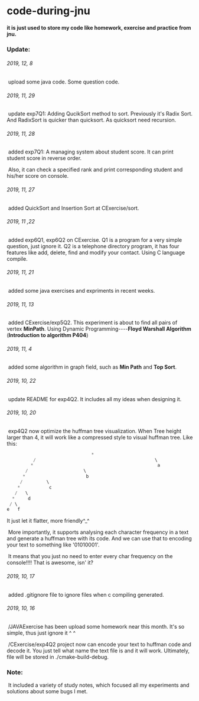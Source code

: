# code-during-jnu
#### it is just used to store my code like homework, exercise and practice from jnu.

### Update:

###### 2019, 12, 8

​		upload some java code. Some question code.

###### 2019, 11, 29

​		update exp7Q1: Adding QucikSort method to sort. Previously it's Radix Sort. And RadixSort is quicker than quicksort.  As quicksort need recursion.

###### 2019, 11, 28

​		added exp7Q1: A managing system about student score. It can print student score in reverse order.

​		Also, it can check a specified rank and print corresponding student and his/her score on console.

###### 2019, 11, 27

​		added QuickSort and Insertion Sort at CExercise/sort.

###### 2019, 11 ,22

​		added exp6Q1, exp6Q2 on CExercise. Q1 is a program for a very simple question, just ignore it. Q2 is a telephone directory program, it has four features like add, delete, find and modify your contact. Using C language compile.

###### 2019, 11, 21

​		added some java exercises and expriments in recent weeks.

###### 2019, 11, 13

​		added CExercise/exp5Q2. This experiment is about to find all pairs of vertex **MinPath**. Using Dynamic Programming----**Floyd Warshall Algorithm**   (**Introduction to algorithm P404**)

###### 2019, 11, 4

​		added some algorithm in graph field, such as **Min Path** and **Top Sort**.

###### 2019, 10, 22

​		update README for exp4Q2. It includes all my ideas when designing it.

###### 2019, 10, 20

​		exp4Q2 now optimize the huffman tree visualization. When Tree height larger than 4, it will work like a compressed style to visual huffman tree. Like this:

```c
                                *                                           
          /                                             \                       
         *                                               a                     
       /                     \                                                         
      *                       b                                                    
     /         \                                                                      
    *           c
   /   \
  *     d                                                          
 / \                                                                               
e   f 
```
It just let it flatter, more friendly^_^

​		More importantly, it supports analysing each character frequency in a text and generate a huffman tree with its code. And we can use that to encoding your text to something like '01010001'.

​		It means that you just no need to enter every char frequency on the console!!!! That is awesome, isn' it?

###### 2019, 10, 17

​		added .gitignore file to ignore files when c compiling generated.

###### 2019, 10, 16

​		/JAVAExercise has been upload some homework near this month. It's so simple, thus just ignore it ^ ^

​		/CExercise/exp4Q2 project now can encode your text to huffman code and decode it. You just tell what name the text file is and it will work. Ultimately, file will be stored in ./cmake-build-debug.

### Note:

​	It included a variety of study notes, which focused all my experiments and solutions about some bugs I met.